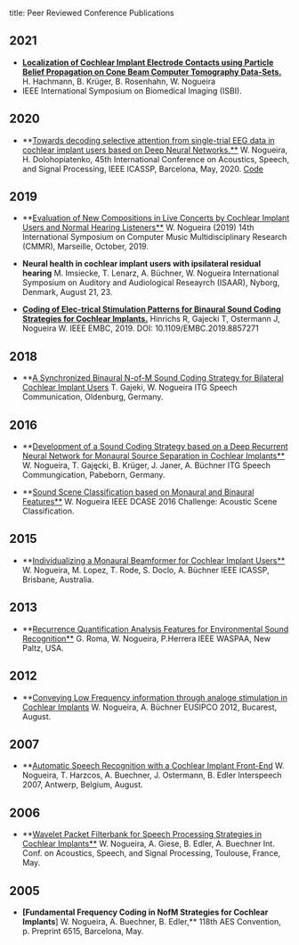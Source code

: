 title: Peer Reviewed Conference Publications


## 2021

* **[Localization of Cochlear Implant Electrode Contacts using Particle Belief Propagation on Cone Beam Computer Tomography Data-Sets.](https://arxiv.org/abs/2103.10434)**
H. Hachmann, B. Krüger, B. Rosenhahn, W. Nogueira
* IEEE International Symposium on Biomedical Imaging (ISBI).


## 2020
* **[Towards decoding selective attention from single-trial EEG data in cochlear implant users based on Deep Neural Networks.**](https://www.researchgate.net/publication/332009883_Toward_Decoding_Selective_Attention_From_Single-Trial_EEG_Data_in_Cochlear_Implant_Users)
W. Nogueira, H. Dolohopiatenko, 
45th International Conference on Acoustics, Speech, and Signal Processing, IEEE ICASSP, Barcelona, May, 2020. [Code](https://github.com/APGDHZ/SelectiveAttentionDNN)

## 2019
* **[Evaluation of New Compositions in Live Concerts by Cochlear Implant Users and Normal Hearing Listeners**](https://cmmr2019.prism.cnrs.fr/Docs/Proceedings_CMMR2019.pdf)
W. Nogueira (2019)
14th International Symposium on Computer Music Multidisciplinary Research (CMMR), Marseille, October, 2019.

* **Neural health in cochlear implant users with ipsilateral residual hearing**
M. Imsiecke, T. Lenarz, A. Büchner, W. Nogueira
International Symposium on Auditory and Audiological Reseayrch (ISAAR), Nyborg, Denmark, August  21, 23.

* **[Coding of Elec-trical Stimulation Patterns for Binaural Sound Coding Strategies for Cochlear Implants.](https://pubmed.ncbi.nlm.nih.gov/31946788/)**
Hinrichs R, Gajecki T, Ostermann J, Nogueira W.
IEEE EMBC, 2019.
DOI: 10.1109/EMBC.2019.8857271

## 2018
* **[A Synchronized Binaural N-of-M Sound Coding Strategy for Bilateral Cochlear Implant Users](https://ieeexplore.ieee.org/document/8578042)
T. Gajeki, W. Nogueira
ITG Speech Communication, Oldenburg, Germany.

## 2016
* **[Development of a Sound Coding Strategy based on a Deep Recurrent Neural Network for Monaural Source Separation in Cochlear Implants**](https://ieeexplore.ieee.org/document/7776166)
W. Nogueira, T. Gajęcki, B. Krüger, J. Janer, A. Büchner
ITG Speech Commungication, Pabeborn, Germany.

* **[Sound Scene Classification based on Monaural and Binaural Features**](http://dcase.community/documents/challenge2016/technical_reports/DCASE2016_Nogueira_1009.pdf)
W. Nogueira
IEEE DCASE 2016 Challenge: Acoustic Scene Classification.

## 2015
* **[Individualizing a Monaural Beamformer for Cochlear Implant Users**](https://www.researchgate.net/publication/297646148_Individualizing_a_monaural_beamformer_for_cochlear_implant_users)
W. Nogueira, M. Lopez, T. Rode, S. Doclo, A. Büchner
IEEE ICASSP, Brisbane, Australia.

## 2013
* **[Recurrence Quantification Analysis Features for Environmental Sound Recognition**](http://mtg.upf.edu/system/files/publications/Roma-Waspaa-2014.pdf)
G. Roma, W. Nogueira, P.Herrera
IEEE WASPAA, New Paltz, USA.

## 2012
* **[Conveying Low Frequency information through analoge stimulation in Cochlear Implants](http://nogueirawaldo.weebly.com/uploads/1/0/0/7/10076114/eusipconogueira.pdf)
W. Nogueira, A. Büchner
EUSIPCO 2012, Bucarest, August.

## 2007
* **[Automatic Speech Recognition with a Cochlear Implant Front-End](https://auditoryprostheticgroup.weebly.com/uploads/1/0/0/7/10076114/interspeech_nogueira.pdf)
W. Nogueira, T. Harzcos, A. Buechner, J. Ostermann, B. Edler
Interspeech 2007, Antwerp, Belgium, August. 

## 2006
* **[Wavelet Packet Filterbank for Speech Processing Strategies in Cochlear Implants**](http://www.tnt.uni-hannover.de/papers/data/nogueira-icassp-2006.pdf)
W. Nogueira, A. Giese, B. Edler, A. Buechner
Int. Conf. on Acoustics, Speech, and Signal Processing, Toulouse, France, May.

## 2005
* **[Fundamental Frequency Coding in NofM Strategies for Cochlear Implants**]
W. Nogueira, A. Buechner, B. Edler,**
118th AES Convention, p. Preprint 6515, Barcelona, May.
